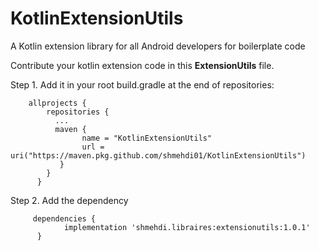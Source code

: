 # KotlinExtensionUtils
A Kotlin extension library for all Android developers for boilerplate code

Contribute your kotlin extension code in this **ExtensionUtils** file.

Step 1. Add it in your root build.gradle at the end of repositories:

        allprojects {
            repositories {
              ...
              maven {
                    name = "KotlinExtensionUtils"
                    url = uri("https://maven.pkg.github.com/shmehdi01/KotlinExtensionUtils")
               }
            }
          }

Step 2. Add the dependency

         dependencies {
                implementation 'shmehdi.libraires:extensionutils:1.0.1'
          }
